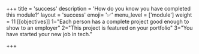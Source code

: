 +++
title = 'success'
description = 'How do you know you have completed this module?'
layout = 'success'
emoji= '✅'
menu_level = ['module']
weight = 11
[[objectives]]
1="Each person has a complete project good enough to show to an employer"
2="This project is featured on your portfolio"
3="You have started your new job in tech."

+++
